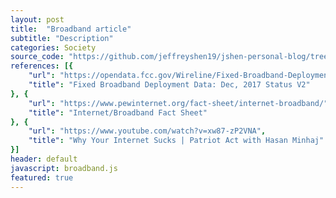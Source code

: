 ```yaml
---
layout: post
title:  "Broadband article"
subtitle: "Description"
categories: Society
source_code: "https://github.com/jeffreyshen19/jshen-personal-blog/tree/master/_code/broadband-equality"
references: [{
    "url": "https://opendata.fcc.gov/Wireline/Fixed-Broadband-Deployment-Data-Dec-2017-Status-V2/ei6b-6aiz",
    "title": "Fixed Broadband Deployment Data: Dec, 2017 Status V2"
}, {
    "url": "https://www.pewinternet.org/fact-sheet/internet-broadband/",
    "title": "Internet/Broadband Fact Sheet"
}, {
    "url": "https://www.youtube.com/watch?v=xw87-zP2VNA",
    "title": "Why Your Internet Sucks | Patriot Act with Hasan Minhaj"
}]
header: default
javascript: broadband.js
featured: true
---
```

